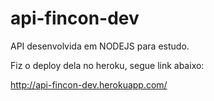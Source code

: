# api-fincon-dev
API desenvolvida em NODEJS para estudo.

Fiz o deploy dela no heroku, segue link abaixo:

http://api-fincon-dev.herokuapp.com/